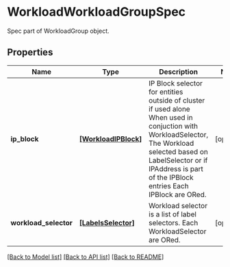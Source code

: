 # WorkloadWorkloadGroupSpec

Spec part of WorkloadGroup object.
## Properties
Name | Type | Description | Notes
------------ | ------------- | ------------- | -------------
**ip_block** | [**[WorkloadIPBlock]**](WorkloadIPBlock.md) | IP Block selector for entities outside of cluster if used alone When used in conjuction with WorkloadSelector, The Workload selected based on LabelSelector or if IPAddress is part of the IPBlock entries Each IPBlock are ORed. | [optional] 
**workload_selector** | [**[LabelsSelector]**](LabelsSelector.md) | Workload selector is a list of label selectors. Each WorkloadSelector are ORed. | [optional] 

[[Back to Model list]](../README.md#documentation-for-models) [[Back to API list]](../README.md#documentation-for-api-endpoints) [[Back to README]](../README.md)


